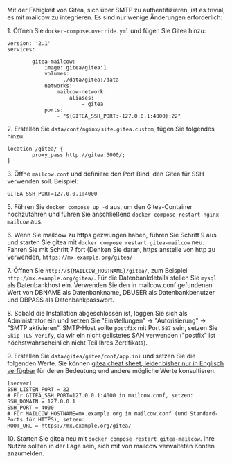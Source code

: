 Mit der Fähigkeit von Gitea, sich über SMTP zu authentifizieren, ist es trivial, es mit mailcow zu integrieren. Es sind nur wenige Änderungen erforderlich:

1\. Öffnen Sie `docker-compose.override.yml` und fügen Sie Gitea hinzu:

```
version: '2.1'
services:

		gitea-mailcow:
			image: gitea/gitea:1
			volumes:
				- ./data/gitea:/data
			networks:
				mailcow-network:
					aliases:
						- gitea
			ports:
				- "${GITEA_SSH_PORT:-127.0.0.1:4000}:22"
```

2\. Erstellen Sie `data/conf/nginx/site.gitea.custom`, fügen Sie folgendes hinzu:
```
location /gitea/ {
		proxy_pass http://gitea:3000/;
}
```

3\. Öffne `mailcow.conf` und definiere den Port Bind, den Gitea für SSH verwenden soll. Beispiel:

```
GITEA_SSH_PORT=127.0.0.1:4000
```

5\. Führen Sie `docker compose up -d` aus, um den Gitea-Container hochzufahren und führen Sie anschließend `docker compose restart nginx-mailcow` aus.

6\. Wenn Sie mailcow zu https gezwungen haben, führen Sie Schritt 9 aus und starten Sie gitea mit `docker compose restart gitea-mailcow` neu. Fahren Sie mit Schritt 7 fort (Denken Sie daran, https anstelle von http zu verwenden, `https://mx.example.org/gitea/` 

7\. Öffnen Sie `http://${MAILCOW_HOSTNAME}/gitea/`, zum Beispiel `http://mx.example.org/gitea/`. Für die Datenbankdetails stellen Sie `mysql` als Datenbankhost ein. Verwenden Sie den in mailcow.conf gefundenen Wert von DBNAME als Datenbankname, DBUSER als Datenbankbenutzer und DBPASS als Datenbankpasswort.

8\. Sobald die Installation abgeschlossen ist, loggen Sie sich als Administrator ein und setzen Sie "Einstellungen" -> "Autorisierung" -> "SMTP aktivieren". SMTP-Host sollte `postfix` mit Port `587` sein, setzen Sie `Skip TLS Verify`, da wir ein nicht gelistetes SAN verwenden ("postfix" ist höchstwahrscheinlich nicht Teil Ihres Zertifikats).

9\. Erstellen Sie `data/gitea/gitea/conf/app.ini` und setzen Sie die folgenden Werte. Sie können [gitea cheat sheet, leider bisher nur in Englisch verfügbar](https://docs.gitea.io/en-us/config-cheat-sheet/) für deren Bedeutung und andere mögliche Werte konsultieren.

```
[server]
SSH_LISTEN_PORT = 22
# Für GITEA_SSH_PORT=127.0.0.1:4000 in mailcow.conf, setzen:
SSH_DOMAIN = 127.0.0.1
SSH_PORT = 4000
# Für MAILCOW_HOSTNAME=mx.example.org in mailcow.conf (und Standard-Ports für HTTPS), setzen:
ROOT_URL = https://mx.example.org/gitea/
```

10\. Starten Sie gitea neu mit `docker compose restart gitea-mailcow`. Ihre Nutzer sollten in der Lage sein, sich mit von mailcow verwalteten Konten anzumelden.
